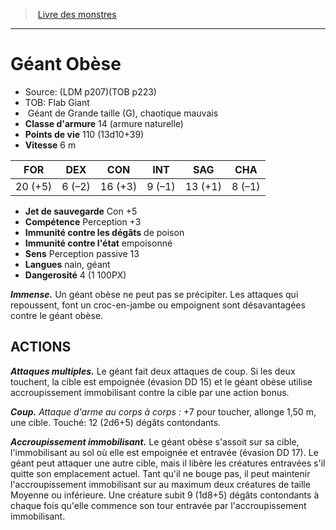 ﻿> [Livre des monstres](tome_of_beasts.md)

---

# Géant Obèse

- Source: (LDM p207)(TOB p223)
- TOB: Flab Giant
-  Géant de Grande taille (G), chaotique mauvais
- **Classe d'armure** 14 (armure naturelle)
- **Points de vie** 110 (13d10+39)
- **Vitesse** 6 m

|FOR|DEX|CON|INT|SAG|CHA|
|---|---|---|---|---|---|
|20 (+5)|6 (–2)|16 (+3)|9 (–1)|13 (+1)|8 (–1)|

- **Jet de sauvegarde** Con +5
- **Compétence** Perception +3
- **Immunité contre les dégâts** de poison
- **Immunité contre l'état** empoisonné
- **Sens** Perception passive 13
- **Langues** nain, géant
- **Dangerosité** 4 (1 100PX)

**_Immense._** Un géant obèse ne peut pas se précipiter. Les attaques qui repoussent, font un croc-en-jambe ou empoignent sont désavantagées contre le géant obèse.

## ACTIONS

**_Attaques multiples._** Le géant fait deux attaques de coup. Si les deux touchent, la cible est empoignée (évasion DD 15) et le géant obèse utilise accroupissement immobilisant contre la cible par une action bonus.

**_Coup._** _Attaque d'arme au corps à corps :_ +7 pour toucher, allonge 1,50 m, une cible. Touché: 12 (2d6+5) dégâts contondants.

**_Accroupissement immobilisant._** Le géant obèse s'assoit sur sa cible, l'immobilisant au sol où elle est empoignée et entravée (évasion DD 17). Le géant peut attaquer une autre cible, mais il libère les créatures entravées s'il quitte son emplacement actuel. Tant qu'il ne bouge pas, il peut maintenir l'accroupissement immobilisant sur au maximum deux créatures de taille Moyenne ou inférieure. Une créature subit 9 (1d8+5) dégâts contondants à chaque fois qu'elle commence son tour entravée par l'accroupissement immobilisant.

